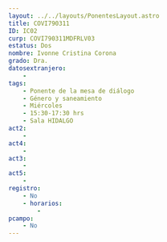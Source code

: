 ```yaml
---
layout: ../../layouts/PonentesLayout.astro
title: COVI790311
ID: IC02
curp: COVI790311MDFRLV03
estatus: Dos
nombre: Ivonne Cristina Corona 
grado: Dra.
datosextranjero:
    - 
tags:
    - Ponente de la mesa de diálogo
    - Género y saneamiento
    - Miércoles
    - 15:30-17:30 hrs
    - Sala HIDALGO
act2: 
    - 
act4: 
    - 
act3: 
    - 
act5: 
    - 
registro:
    - No
    - horarios:
        - 
pcampo:
    - No
---
```

